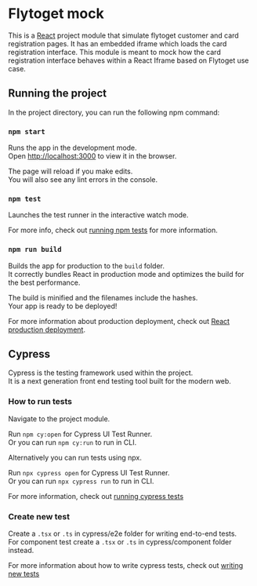 # Flytoget mock 
This is a [React](https://reactjs.org/) project module that simulate flytoget customer and card registration pages. It has an embedded iframe which
loads the card registration interface.
This module is meant to mock how the card registration interface behaves within a React Iframe based on Flytoget use case.

## Running the project

In the project directory, you can run the following npm command:

### `npm start`

Runs the app in the development mode.\
Open [http://localhost:3000](http://localhost:3000) to view it in the browser.

The page will reload if you make edits.\
You will also see any lint errors in the console.

### `npm test`

Launches the test runner in the interactive watch mode.

For more info, check out [running npm tests](https://facebook.github.io/create-react-app/docs/running-tests) for more information.


### `npm run build`

Builds the app for production to the `build` folder.\
It correctly bundles React in production mode and optimizes the build for the best performance.

The build is minified and the filenames include the hashes.\
Your app is ready to be deployed!

For more information about production deployment, check out [React production deployment](https://facebook.github.io/create-react-app/docs/deployment).

## Cypress
Cypress is the testing framework used within the project.\
It is a next generation front end testing tool built for the modern web. 


### How to run tests
Navigate to the project module.

Run `npm cy:open` for Cypress UI Test Runner.\
Or you can run `npm cy:run` to run in CLI.

Alternatively you can run tests using npx.

Run `npx cypress open` for Cypress UI Test Runner.\
Or you can run `npx cypress run` to run in CLI.

For more information, check out [running cypress tests](https://docs.cypress.io/guides/guides/command-line)

### Create new test

Create a `.tsx` or `.ts` in cypress/e2e folder for writing end-to-end tests.\
For component test create a `.tsx` or `.ts` in cypress/component folder instead.

For more information about how to write cypress tests, check out [writing new tests](https://docs.cypress.io/guides/core-concepts/writing-and-organizing-tests)